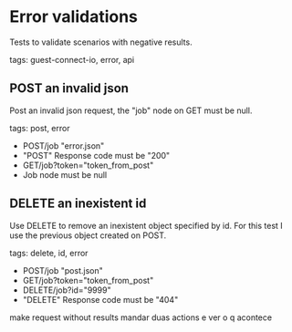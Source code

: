 # Error validations

Tests to validate scenarios with negative results.

tags: guest-connect-io, error, api

## POST an invalid json
Post an invalid json request, the "job" node on GET must be null.

tags: post, error

* POST/job "error.json"
* "POST" Response code must be "200"
* GET/job?token="token_from_post"
* Job node must be null 


## DELETE an inexistent id
Use DELETE to remove an inexistent object specified by id. 
For this test I use the previous object created on POST.

tags: delete, id, error

* POST/job "post.json"
* GET/job?token="token_from_post"
* DELETE/job?id="9999"
* "DELETE" Response code must be "404"







make request without results
mandar duas actions e ver o q acontece
